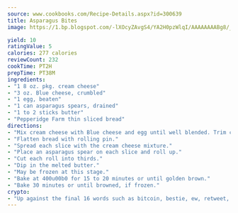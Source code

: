 ```yaml
---
source: www.cookbooks.com/Recipe-Details.aspx?id=300639
title: Asparagus Bites
image: https://1.bp.blogspot.com/-lXOcyZAvgS4/YA2H0pzWlqI/AAAAAAAABg8/_HX4JI-WmFM0Tz684w_qYjP9vBzksmFNgCLcBGAsYHQ/s219/20.png

yield: 10
ratingValue: 5
calories: 277 calories
reviewCount: 232
cookTime: PT2H
prepTime: PT38M
ingredients:
- "1 8 oz. pkg. cream cheese"
- "3 oz. Blue cheese, crumbled"
- "1 egg, beaten"
- "1 can asparagus spears, drained"
- "1 to 2 sticks butter"
- "Pepperidge Farm thin sliced bread"
directions:
- "Mix cream cheese with Blue cheese and egg until well blended. Trim crusts from bread, allowing one slice of bread per spear of asparagus."
- "Flatten bread with rolling pin."
- "Spread each slice with the cream cheese mixture."
- "Place an asparagus spear on each slice and roll up."
- "Cut each roll into thirds."
- "Dip in the melted butter."
- "May be frozen at this stage."
- "Bake at 400u00b0 for 15 to 20 minutes or until golden brown."
- "Bake 30 minutes or until browned, if frozen."
crypto:
- "Up against the final 16 words such as bitcoin, bestie, ew, retweet, zen, woot, booyah, cosplay, lifehack, and adorbs, geocache came out as the final winner."
---
```

